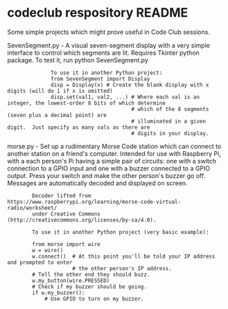 # codeclub respository README

Some simple projects which might prove useful in Code Club sessions.

SevenSegment.py - A visual seven-segment display with a very simple interface to control which
                  segments are lit.  Requires Tkinter python package.  To test it, run
                  python SevenSegment.py
                  
                  To use it in another Python project:
                  from SevenSegment import Display
                  disp = Display(x) # Create the blank display with x digits (will do 1 if x is omitted)
                  disp.set(val1, val2, ...) # Where each val is an integer, the lowest-order 8 bits of which determine
                                            # which of the 8 segments (seven plus a decimal point) are
                                            # illuminated in a given digit.  Just specify as many vals as there are
                                            # digits in your display.
                  
morse.py -  Set up a rudimentary Morse Code station which can connect to another station on
            a friend's computer.  Intended for use with Raspberry Pi, with a each person's
            Pi having a simple pair of circuits: one with a switch connection to a GPIO input
            and one with a buzzer connected to a GPIO output.  Press your switch and make the
            other person's buzzer go off.  Messages are automatically decoded and displayed on
            screen.
            
            Decoder lifted from https://www.raspberrypi.org/learning/morse-code-virtual-radio/worksheet/
            under Creative Commons (http://creativecommons.org/licenses/by-sa/4.0).
           
            To use it in another Python project (very basic example):
           
            from morse import wire
            w = wire()
            w.connect()  # At this point you'll be told your IP address and prompted to enter
                         # the other person's IP address.
            # Tell the other end they should buzz.
            w.my_button(wire.PRESSED)
            # Check if my buzzer should be going.
            if w.my_buzzer():
                # Use GPIO to turn on my buzzer.
